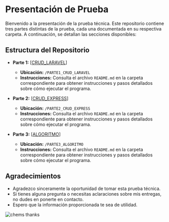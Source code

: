# Presentación de Prueba

Bienvenido a la presentación de la prueba técnica. Este repositorio contiene tres partes distintas de la prueba, cada una documentada en su respectiva carpeta. A continuación, se detallan las secciones disponibles:

## Estructura del Repositorio

- **Parte 1:** [[CRUD_LARAVEL](https://github.com/ShandeAlexis/Prueba_T-cnicav/tree/main/PARTE1_CRUD_LARAVEL "PARTE1_CRUD_LARAVEL")]
  - **Ubicación:** `/PARTE1_CRUD_LARAVEL`
  - **Instrucciones:** Consulta el archivo `README.md` en la carpeta correspondiente para obtener instrucciones y pasos detallados sobre cómo ejecutar el programa.

- **Parte 2:** [[CRUD_EXPRESS](https://github.com/ShandeAlexis/Prueba_T-cnicav/tree/main/PARTE2_CRUD_EXPRESS "PARTE2_CRUD_EXPRESS")]
  - **Ubicación:** `/PARTE2_CRUD_EXPRESS`
  - **Instrucciones:** Consulta el archivo `README.md` en la carpeta correspondiente para obtener instrucciones y pasos detallados sobre cómo ejecutar el programa.

- **Parte 3:** [[ALGORITMO](https://github.com/ShandeAlexis/Prueba_T-cnicav/tree/main/PARTE3_ALGORITMO "PARTE3_ALGORITMO")]
  - **Ubicación:** `/PARTE3_ALGORITMO`
  - **Instrucciones:** Consulta el archivo `README.md` en la carpeta correspondiente para obtener instrucciones y pasos detallados sobre cómo ejecutar el programa.

## Agradecimientos

 - Agradezco sinceramente la oportunidad de tomar esta prueba técnica.
 - Si tienes alguna pregunta o necesitas aclaraciones sobre mis entregas, no dudes en ponerte en contacto.
  - Espero que la información proporcionada te sea de utilidad.
  
![chems thanks](https://i.pinimg.com/1200x/98/2e/a9/982ea98481fcbdf3281e699eb424fafd.jpg)
